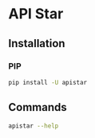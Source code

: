 # API Star

## Installation

### PIP

```sh
pip install -U apistar
```

## Commands

```sh
apistar --help
```
